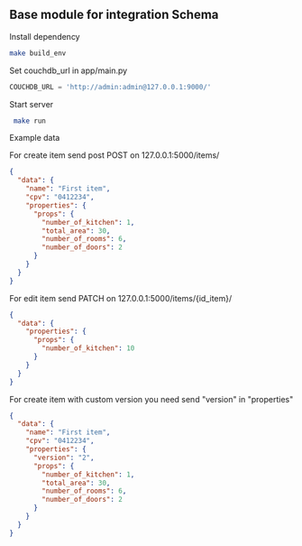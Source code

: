 ## Base module for integration Schema

Install dependency
```bash
make build_env
```

Set couchdb_url in app/main.py
```python
COUCHDB_URL = 'http://admin:admin@127.0.0.1:9000/'
```

Start server
```bash
 make run
```


Example data

For create item send post POST on 127.0.0.1:5000/items/
```json
{
  "data": {
    "name": "First item",
    "cpv": "0412234",
    "properties": {
      "props": {
        "number_of_kitchen": 1,
        "total_area": 30,
        "number_of_rooms": 6,
        "number_of_doors": 2
      }
    }
  }
}
```

For edit item send PATCH on 127.0.0.1:5000/items/{id_item}/
```json
{
  "data": {
    "properties": {
      "props": {
        "number_of_kitchen": 10
      }
    }
  }
}
```

For create item with custom version you need send "version" in "properties"
```json
{
  "data": {
    "name": "First item",
    "cpv": "0412234",
    "properties": {
      "version": "2",
      "props": {
        "number_of_kitchen": 1,
        "total_area": 30,
        "number_of_rooms": 6,
        "number_of_doors": 2
      }
    }
  }
}
```